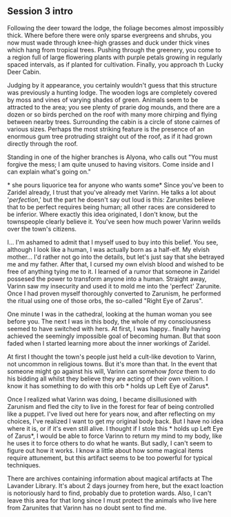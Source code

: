 ## Session 3 intro
Following the deer toward the lodge, the foliage becomes almost impossibly thick. Where before there were only sparse evergreens and shrubs, you now must wade through knee-high grasses and duck under thick vines which hang from tropical trees. Pushing through the greenery, you come to a region full of large flowering plants with purple petals growing in regularly spaced intervals, as if planted for cultivation. Finally, you approach th Lucky Deer Cabin. 

Judging by it appearance, you certainly wouldn't guess that this structure was previously a hunting lodge. The wooden logs are completely covered by moss and vines of varying shades of green. Animals seem to be attracted to the area; you see plenty of prarie dog mounds, and there are a dozen or so birds perched on the roof with many more chirping and flying between nearby trees. Surrounding the cabin is a circle of stone cairnes of various sizes. Perhaps the most striking feature is the presence of an enormous gum tree protruding straight out of the roof, as if it had grown directly through the roof. 

Standing in one of the higher branches is Alyona, who calls out "You must forgive the mess; I am quite unused to having visitors. Come inside and I can explain what's going on."

\* she pours liquorice tea for anyone who wants some*
Since you've been to Zaridel already, I trust that you've already met Varinn. He talks a lot about '*perfection*,' but the part he doesn't say out loud is this: Zarunites believe that to be perfect requires being human; all other races are considered to be inferior. Where exactly this idea originated, I don't know, but the townspeople clearly believe it. You've seen how much power Varinn weilds over the town's citizens. 

I... I'm ashamed to admit that I myself used to buy into this belief. You see, although I look like a human, I was actually born as a half-elf. My elvish mother... I'd rather not go into the details, but let's just say that she betrayed me and my father. After that, I cursed my own elvish blood and wished to be free of anything tying me to it. I learned of a rumor that someone in Zaridel possesed the power to transform anyone into a human. Straight away, Varinn saw my insecurity and used it to mold me into the 'perfect' Zarunite. Once I had proven myself thoroughly converted to Zarunism, he performed the ritual using one of those orbs, the so-called "Right Eye of Zarus". 

One minute I was in the cathedral, looking at the human woman you see before you. The next I was in this body, the whole of my consciousness seemed to have switched with hers. At first, I was happy.. finally having achieved the seemingly impossible goal of becoming human. But that soon faded when I started learning more about the inner workings of Zaridel. 

At first I thought the town's people just held a cult-like devotion to Varinn, not uncommon in religious towns. But it's more than that. In the event that someone might go against his will, Varinn can somehow *force* them to do his bidding all whilst they believe they are acting of their own volition. I know it has something to do with this orb \* holds up Left Eye of Zarus\*. 

Once I realized what Varinn was doing, I became disillusioned with Zarunism and fled the city to live in the forest for fear of being controlled like a puppet. I've lived out here for years now, and after reflecting on my choices, I've realized  I want to get my original body back. But I have no idea where it is, or if it's even still alive. I thought if I stole this \* holds up Left Eye of Zarus\*, I would be able to force Varinn to return my mind to my body, like he uses it to force others to do what he wants. But sadly, I can't seem to figure out how it works. I know a little about how some magical items require attunement, but this artifact seems to be too powerful for typical techniques. 

There are archives containing information about magical artifacts at The Lavander Library. It's about 2 days journey from here, but the exact loaction is notoriously hard to find, probably due to protetion wards. Also, I can't leave this area for that long since I must protect the animals who live here from Zarunites that Varinn has no doubt sent to find me.